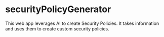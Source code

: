 # securityPolicyGenerator
This web app leverages AI to create Security Policies. It takes information and uses them to create custom security policies.
